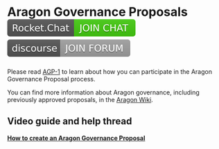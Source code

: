 # Aragon Governance Proposals [![](images/rocketchat_badge.svg)](https://aragon.chat/channel/governance) [![](images/discourse_button.svg)](https://forum.aragon.org/c/agps)

Please read [AGP-1](https://github.com/aragon/AGPs/blob/master/AGPs/AGP-1.md) to learn about how you can participate in the Aragon Governance Proposal process. 

You can find more information about Aragon governance, including previously approved proposals, in the [Aragon Wiki](https://wiki.aragon.org/network/governance/overview/).

## Video guide and help thread
[**How to create an Aragon Governance Proposal**](https://forum.aragon.org/t/how-to-create-an-aragon-governance-proposal/374)
